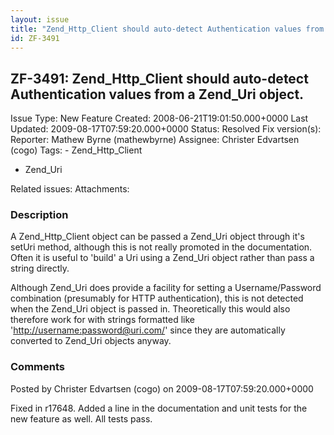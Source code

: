 ```yaml
---
layout: issue
title: "Zend_Http_Client should auto-detect Authentication values from a Zend_Uri object."
id: ZF-3491
---
```


ZF-3491: Zend\_Http\_Client should auto-detect Authentication values from a Zend\_Uri object.
---------------------------------------------------------------------------------------------

 Issue Type: New Feature Created: 2008-06-21T19:01:50.000+0000 Last Updated: 2009-08-17T07:59:20.000+0000 Status: Resolved Fix version(s): 
 Reporter:  Mathew Byrne (mathewbyrne)  Assignee:  Christer Edvartsen (cogo)  Tags: - Zend\_Http\_Client
- Zend\_Uri
 
 Related issues: 
 Attachments: 
### Description

A Zend\_Http\_Client object can be passed a Zend\_Uri object through it's setUri method, although this is not really promoted in the documentation. Often it is useful to 'build' a Uri using a Zend\_Uri object rather than pass a string directly.

Although Zend\_Uri does provide a facility for setting a Username/Password combination (presumably for HTTP authentication), this is not detected when the Zend\_Uri object is passed in. Theoretically this would also therefore work for with strings formatted like '[http://username:password@uri.com/](http://uri.com/)' since they are automatically converted to Zend\_Uri objects anyway.

 

 

### Comments

Posted by Christer Edvartsen (cogo) on 2009-08-17T07:59:20.000+0000

Fixed in r17648. Added a line in the documentation and unit tests for the new feature as well. All tests pass.

 

 